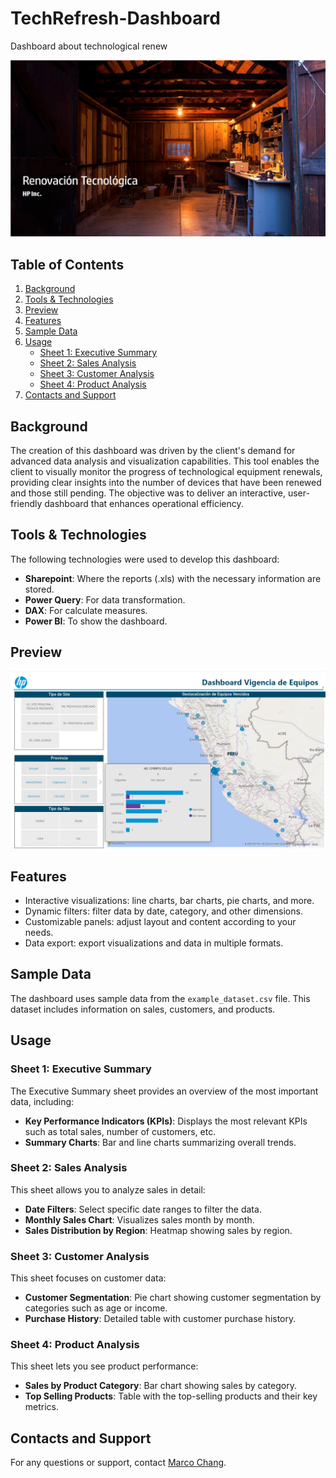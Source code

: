 # TechRefresh-Dashboard
Dashboard about technological renew

[![Project Logo](Images/firstScreen.png)](https://app.powerbi.com/view?r=eyJrIjoiMjYwZWRkMWUtMTdkYi00OThjLTkzZTMtYTA3NjNkZDg3MmVhIiwidCI6ImEzMzI3YzJiLWZiNjgtNDczNy1iYTFmLTRlNGJmZjRiMWRmNSIsImMiOjR9&pageName=ReportSectiond626d745c94c53493a4d)



## Table of Contents
1. [Background](#background)
2. [Tools & Technologies](#tools--technologies)
3. [Preview](#preview)
4. [Features](#features)
5. [Sample Data](#sample-data)
6. [Usage](#usage)
   - [Sheet 1: Executive Summary](#sheet-1-executive-summary)
   - [Sheet 2: Sales Analysis](#sheet-2-sales-analysis)
   - [Sheet 3: Customer Analysis](#sheet-3-customer-analysis)
   - [Sheet 4: Product Analysis](#sheet-4-product-analysis)
7. [Contacts and Support](#contacts-and-support)

## Background
The creation of this dashboard was driven by the client's demand for advanced data analysis and visualization capabilities. This tool enables the client to visually monitor the progress of technological equipment renewals, providing clear insights into the number of devices that have been renewed and those still pending. The objective was to deliver an interactive, user-friendly dashboard that enhances operational efficiency.

## Tools & Technologies
The following technologies were used to develop this dashboard:
- **Sharepoint**: Where the reports (.xls) with the necessary information are stored.
- **Power Query**: For data transformation.
- **DAX**: For calculate measures.
- **Power BI**: To show the dashboard.

## Preview
![Dashboard Preview](Images/Dashboard_RT_thumbnail.png)

## Features
- Interactive visualizations: line charts, bar charts, pie charts, and more.
- Dynamic filters: filter data by date, category, and other dimensions.
- Customizable panels: adjust layout and content according to your needs.
- Data export: export visualizations and data in multiple formats.

## Sample Data
The dashboard uses sample data from the `example_dataset.csv` file. This dataset includes information on sales, customers, and products.

## Usage
### Sheet 1: Executive Summary
The Executive Summary sheet provides an overview of the most important data, including:
- **Key Performance Indicators (KPIs)**: Displays the most relevant KPIs such as total sales, number of customers, etc.
- **Summary Charts**: Bar and line charts summarizing overall trends.

### Sheet 2: Sales Analysis
This sheet allows you to analyze sales in detail:
- **Date Filters**: Select specific date ranges to filter the data.
- **Monthly Sales Chart**: Visualizes sales month by month.
- **Sales Distribution by Region**: Heatmap showing sales by region.

### Sheet 3: Customer Analysis
This sheet focuses on customer data:
- **Customer Segmentation**: Pie chart showing customer segmentation by categories such as age or income.
- **Purchase History**: Detailed table with customer purchase history.

### Sheet 4: Product Analysis
This sheet lets you see product performance:
- **Sales by Product Category**: Bar chart showing sales by category.
- **Top Selling Products**: Table with the top-selling products and their key metrics.

## Contacts and Support
For any questions or support, contact [Marco Chang](mailto:marcochangbegazo@gmail.com).
